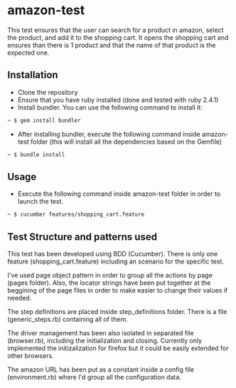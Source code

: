 # amazon-test
This test ensures that the user can search for a product in amazon, select the product, and add it to the shopping cart. It opens the shopping cart and ensures than there is 1 product and that the name of that product is the expected one.

## Installation
- Clone the repository
- Ensure that you have ruby installed (done and tested with ruby 2.4.1)
- Install bundler. You can use the following command to install it:
```bash
~ $ gem install bundler
```
- After installing bundler, execute the following command inside amazon-test folder (this will install all the dependencies based on the Gemfile)
```bash
~ $ bundle install
```

## Usage
- Execute the following command inside amazon-test folder in order to launch the test.
```bash
~ $ cucumber features/shopping_cart.feature
```

## Test Structure and patterns used
This test has been developed using BDD (Cucumber).
There is only one feature (shopping_cart.feature) including an scenario for the specific test.

I've used page object pattern in order to group all the actions by page (pages folder). Also, the locator strings have been put together at the beggining of the page files in order to make easier to change their values if needed.

The step definitions are placed inside step_definitions folder. There is a file (generic_steps.rb) containing all of them.

The driver management has been also isolated in separated file (browser.rb), including the initialization and closing. Currently only implemented the initizalization for firefox but it could be easily extended for other browsers.

The amazon URL has been put as a constant inside a config file (environment.rb) where I'd group all the configuration data.
